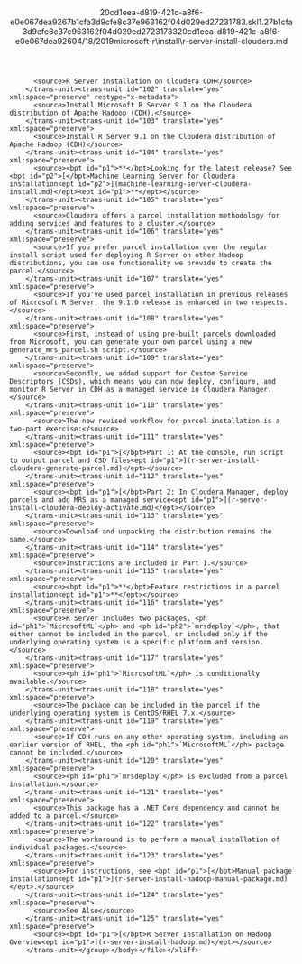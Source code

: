 <?xml version="1.0"?><xliff version="1.2" xmlns="urn:oasis:names:tc:xliff:document:1.2" xmlns:xsi="http://www.w3.org/2001/XMLSchema-instance" xsi:schemaLocation="urn:oasis:names:tc:xliff:document:1.2 xliff-core-1.2-transitional.xsd"><file datatype="xml" original="r-server-install-cloudera.md" source-language="en-US" target-language="en-US"><header><tool tool-id="mdxliff" tool-name="mdxliff" tool-version="1.0-d1654b2" tool-company="Microsoft" /><xliffext:skl_file_name xmlns:xliffext="urn:microsoft:content:schema:xliffextensions">20cd1eea-d819-421c-a8f6-e0e067dea9267b1cfa3d9cfe8c37e963162f04d029ed27231783.skl</xliffext:skl_file_name><xliffext:version xmlns:xliffext="urn:microsoft:content:schema:xliffextensions">1.2</xliffext:version><xliffext:ms.openlocfilehash xmlns:xliffext="urn:microsoft:content:schema:xliffextensions">7b1cfa3d9cfe8c37e963162f04d029ed27231783</xliffext:ms.openlocfilehash><xliffext:ms.sourcegitcommit xmlns:xliffext="urn:microsoft:content:schema:xliffextensions">20cd1eea-d819-421c-a8f6-e0e067dea926</xliffext:ms.sourcegitcommit><xliffext:ms.lasthandoff xmlns:xliffext="urn:microsoft:content:schema:xliffextensions">04/18/2019</xliffext:ms.lasthandoff><xliffext:ms.openlocfilepath xmlns:xliffext="urn:microsoft:content:schema:xliffextensions">microsoft-r\install\r-server-install-cloudera.md</xliffext:ms.openlocfilepath></header><body><group id="content" extype="content"><trans-unit id="101" translate="yes" xml:space="preserve" restype="x-metadata">
          <source>R Server installation on Cloudera CDH</source>
        </trans-unit><trans-unit id="102" translate="yes" xml:space="preserve" restype="x-metadata">
          <source>Install Microsoft R Server 9.1 on the Cloudera distribution of Apache Hadoop (CDH).</source>
        </trans-unit><trans-unit id="103" translate="yes" xml:space="preserve">
          <source>Install R Server 9.1 on the Cloudera distribution of Apache Hadoop (CDH)</source>
        </trans-unit><trans-unit id="104" translate="yes" xml:space="preserve">
          <source><bpt id="p1">**</bpt>Looking for the latest release? See <bpt id="p2">[</bpt>Machine Learning Server for Cloudera installation<ept id="p2">](machine-learning-server-cloudera-install.md)</ept><ept id="p1">**</ept></source>
        </trans-unit><trans-unit id="105" translate="yes" xml:space="preserve">
          <source>Cloudera offers a parcel installation methodology for adding services and features to a cluster.</source>
        </trans-unit><trans-unit id="106" translate="yes" xml:space="preserve">
          <source>If you prefer parcel installation over the regular install script used for deploying R Server on other Hadoop distributions, you can use functionality we provide to create the parcel.</source>
        </trans-unit><trans-unit id="107" translate="yes" xml:space="preserve">
          <source>If you've used parcel installation in previous releases of Microsoft R Server, the 9.1.0 release is enhanced in two respects.</source>
        </trans-unit><trans-unit id="108" translate="yes" xml:space="preserve">
          <source>First, instead of using pre-built parcels downloaded from Microsoft, you can generate your own parcel using a new generate_mrs_parcel.sh script.</source>
        </trans-unit><trans-unit id="109" translate="yes" xml:space="preserve">
          <source>Secondly, we added support for Custom Service Descriptors (CSDs), which means you can now deploy, configure, and monitor R Server in CDH as a managed service in Cloudera Manager.</source>
        </trans-unit><trans-unit id="110" translate="yes" xml:space="preserve">
          <source>The new revised workflow for parcel installation is a two-part exercise:</source>
        </trans-unit><trans-unit id="111" translate="yes" xml:space="preserve">
          <source><bpt id="p1">[</bpt>Part 1: At the console, run script to output parcel and CSD files<ept id="p1">](r-server-install-cloudera-generate-parcel.md)</ept></source>
        </trans-unit><trans-unit id="112" translate="yes" xml:space="preserve">
          <source><bpt id="p1">[</bpt>Part 2: In Cloudera Manager, deploy parcels and add MRS as a managed service<ept id="p1">](r-server-install-cloudera-deploy-activate.md)</ept></source>
        </trans-unit><trans-unit id="113" translate="yes" xml:space="preserve">
          <source>Download and unpacking the distribution remains the same.</source>
        </trans-unit><trans-unit id="114" translate="yes" xml:space="preserve">
          <source>Instructions are included in Part 1.</source>
        </trans-unit><trans-unit id="115" translate="yes" xml:space="preserve">
          <source><bpt id="p1">**</bpt>Feature restrictions in a parcel installation<ept id="p1">**</ept></source>
        </trans-unit><trans-unit id="116" translate="yes" xml:space="preserve">
          <source>R Server includes two packages, <ph id="ph1">`MicrosoftML`</ph> and <ph id="ph2">`mrsdeploy`</ph>, that either cannot be included in the parcel, or included only if the underlying operating system is a specific platform and version.</source>
        </trans-unit><trans-unit id="117" translate="yes" xml:space="preserve">
          <source><ph id="ph1">`MicrosoftML`</ph> is conditionally available.</source>
        </trans-unit><trans-unit id="118" translate="yes" xml:space="preserve">
          <source>The package can be included in the parcel if the underlying operating system is CentOS/RHEL 7.x.</source>
        </trans-unit><trans-unit id="119" translate="yes" xml:space="preserve">
          <source>If CDH runs on any other operating system, including an earlier version of RHEL, the <ph id="ph1">`MicrosoftML`</ph> package cannot be included.</source>
        </trans-unit><trans-unit id="120" translate="yes" xml:space="preserve">
          <source><ph id="ph1">`mrsdeploy`</ph> is excluded from a parcel installation.</source>
        </trans-unit><trans-unit id="121" translate="yes" xml:space="preserve">
          <source>This package has a .NET Core dependency and cannot be added to a parcel.</source>
        </trans-unit><trans-unit id="122" translate="yes" xml:space="preserve">
          <source>The workaround is to perform a manual installation of individual packages.</source>
        </trans-unit><trans-unit id="123" translate="yes" xml:space="preserve">
          <source>For instructions, see <bpt id="p1">[</bpt>Manual package installation<ept id="p1">](r-server-install-hadoop-manual-package.md)</ept>.</source>
        </trans-unit><trans-unit id="124" translate="yes" xml:space="preserve">
          <source>See Also</source>
        </trans-unit><trans-unit id="125" translate="yes" xml:space="preserve">
          <source><bpt id="p1">[</bpt>R Server Installation on Hadoop Overview<ept id="p1">](r-server-install-hadoop.md)</ept></source>
        </trans-unit></group></body></file></xliff>